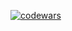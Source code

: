 [![codewars](https://www.codewars.com/users/Esmec/badges/large)](https://www.codewars.com/users/Esmec) 
